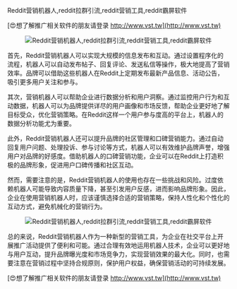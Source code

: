 Reddit营销机器人,reddit拉群引流,reddit营销工具,reddit霸屏软件

[😍想了解推广相关软件的朋友请登录 http://www.vst.tw](http://www.vst.tw)

 <center><img src="https://vst.tw/MP4/tuiguang/png/0.png" alt="Reddit营销机器人,reddit拉群引流,reddit营销工具,reddit霸屏软件"></center>

首先，Reddit营销机器人可以实现大规模的信息发布和互动。通过设置程序化的流程，机器人可以自动发布帖子、回复评论、发送私信等操作，极大地提高了营销效率。品牌可以借助这些机器人在Reddit上定期发布最新产品信息、活动公告，吸引更多用户关注和参与。

其次，营销机器人可以帮助企业进行数据分析和用户洞察。通过监控用户行为和互动数据，机器人可以为品牌提供详尽的用户画像和市场反馈，帮助企业更好地了解目标受众，优化营销策略。在Reddit这样一个用户参与度高的平台上，机器人的数据分析功能尤为重要。

此外，Reddit营销机器人还可以提升品牌的社区管理和口碑营销能力。通过自动回复用户问题、处理投诉、参与讨论等方式，机器人可以有效维护品牌声誉，增强用户对品牌的好感度。借助机器人的口碑营销功能，企业可以在Reddit上打造积极的品牌形象，促进用户口碑传播和社区互动。

然而，需要注意的是，Reddit营销机器人的使用也存在一些挑战和风险。过度依赖机器人可能导致内容质量下降，甚至引发用户反感，进而影响品牌形象。因此，企业在使用营销机器人时，应该谨慎选择合适的营销策略，保持人性化和个性化的互动方式，避免机械化的营销行为。

 <center><img src="https://vst.tw/MP4/tuiguang/png/6.png" alt="Reddit营销机器人,reddit拉群引流,reddit营销工具,reddit霸屏软件"></center>

总的来说，Reddit营销机器人作为一种新型的营销工具，为企业在社交平台上开展推广活动提供了便利和可能。通过合理有效地运用机器人技术，企业可以更好地与用户互动，提升品牌曝光度和市场竞争力，实现营销效果的最大化。同时，也需要注意在营销过程中坚持合规原则，保护用户权益，确保营销活动的可持续发展。

[😍想了解推广相关软件的朋友请登录 http://www.vst.tw](http://www.vst.tw)



